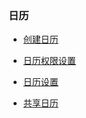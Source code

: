 ### 日历

* [创建日历](/yong-hu-zhi-nan/yong-hu-shou-ce/xiang-mu/ri-li/chuang-jian-ri-li.md)

* [日历权限设置](/yong-hu-zhi-nan/yong-hu-shou-ce/xiang-mu/ri-li/ri-li-quan-xian-she-zhi.md)

* [日历设置](/yong-hu-zhi-nan/yong-hu-shou-ce/xiang-mu/ri-li/ri-li-she-zhi.md)

* [共享日历](/yong-hu-zhi-nan/yong-hu-shou-ce/xiang-mu/ri-li/gong-xiang-ri-li.md)